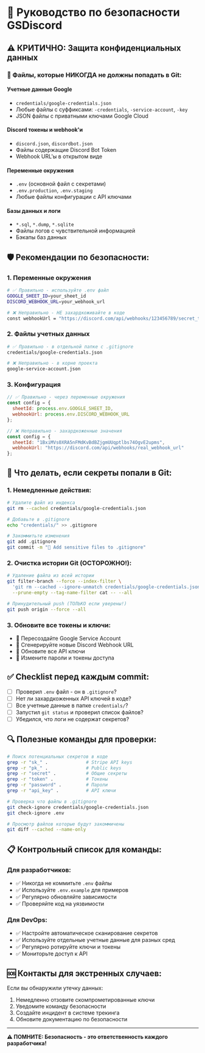 # 🔐 Руководство по безопасности GSDiscord

## ⚠️ КРИТИЧНО: Защита конфиденциальных данных

### 🔑 Файлы, которые НИКОГДА не должны попадать в Git:

#### Учетные данные Google
- `credentials/google-credentials.json`
- Любые файлы с суффиксами: `-credentials`, `-service-account`, `-key`
- JSON файлы с приватными ключами Google Cloud

#### Discord токены и webhook'и
- `discord.json`, `discordbot.json`
- Файлы содержащие Discord Bot Token
- Webhook URL'ы в открытом виде

#### Переменные окружения
- `.env` (основной файл с секретами)
- `.env.production`, `.env.staging`
- Любые файлы конфигурации с API ключами

#### Базы данных и логи
- `*.sql`, `*.dump`, `*.sqlite`
- Файлы логов с чувствительной информацией
- Бэкапы баз данных

## 🛡️ Рекомендации по безопасности:

### 1. Переменные окружения
```bash
# ✅ Правильно - используйте .env файл
GOOGLE_SHEET_ID=your_sheet_id
DISCORD_WEBHOOK_URL=your_webhook_url

# ❌ Неправильно - НЕ захардкоживайте в коде
const webhookUrl = "https://discord.com/api/webhooks/123456789/secret_token"
```

### 2. Файлы учетных данных
```bash
# ✅ Правильно - в отдельной папке с .gitignore
credentials/google-credentials.json

# ❌ Неправильно - в корне проекта
google-service-account.json
```

### 3. Конфигурация
```javascript
// ✅ Правильно - через переменные окружения
const config = {
  sheetId: process.env.GOOGLE_SHEET_ID,
  webhookUrl: process.env.DISCORD_WEBHOOK_URL
};

// ❌ Неправильно - захардкоженные значения
const config = {
  sheetId: "1BxiMVs0XRA5nFMdKvBdBZjgmUUqptlbs74OgvE2upms",
  webhookUrl: "https://discord.com/api/webhooks/real_webhook_url"
};
```

## 🚨 Что делать, если секреты попали в Git:

### 1. Немедленные действия:
```bash
# Удалите файл из индекса
git rm --cached credentials/google-credentials.json

# Добавьте в .gitignore
echo "credentials/" >> .gitignore

# Закоммитьте изменения
git add .gitignore
git commit -m "🔐 Add sensitive files to .gitignore"
```

### 2. Очистка истории Git (ОСТОРОЖНО!):
```bash
# Удаление файла из всей истории
git filter-branch --force --index-filter \
  'git rm --cached --ignore-unmatch credentials/google-credentials.json' \
  --prune-empty --tag-name-filter cat -- --all

# Принудительный push (ТОЛЬКО если уверены!)
git push origin --force --all
```

### 3. Обновите все токены и ключи:
- 🔄 Пересоздайте Google Service Account
- 🔄 Сгенерируйте новые Discord Webhook URL
- 🔄 Обновите все API ключи
- 🔄 Измените пароли и токены доступа

## ✅ Checklist перед каждым commit:

- [ ] Проверил `.env` файл - он в `.gitignore`?
- [ ] Нет ли захардкоженных API ключей в коде?
- [ ] Все учетные данные в папке `credentials/`?
- [ ] Запустил `git status` и проверил список файлов?
- [ ] Убедился, что логи не содержат секретов?

## 🔍 Полезные команды для проверки:

```bash
# Поиск потенциальных секретов в коде
grep -r "sk_" .              # Stripe API keys
grep -r "pk_" .              # Public keys
grep -r "secret" .           # Общие секреты
grep -r "token" .            # Токены
grep -r "password" .         # Пароли
grep -r "api_key" .          # API ключи

# Проверка что файлы в .gitignore
git check-ignore credentials/google-credentials.json
git check-ignore .env

# Просмотр файлов которые будут закоммичены
git diff --cached --name-only
```

## 📋 Контрольный список для команды:

### Для разработчиков:
- ✅ Никогда не коммитьте `.env` файлы
- ✅ Используйте `.env.example` для примеров
- ✅ Регулярно обновляйте зависимости
- ✅ Проверяйте код на уязвимости

### Для DevOps:
- ✅ Настройте автоматическое сканирование секретов
- ✅ Используйте отдельные учетные данные для разных сред
- ✅ Регулярно ротируйте ключи и токены
- ✅ Мониторьте доступ к API

## 🆘 Контакты для экстренных случаев:

Если вы обнаружили утечку данных:
1. Немедленно отзовите скомпрометированные ключи
2. Уведомите команду безопасности
3. Создайте инцидент в системе трекинга
4. Обновите документацию по безопасности

---

**⚠️ ПОМНИТЕ: Безопасность - это ответственность каждого разработчика!**
